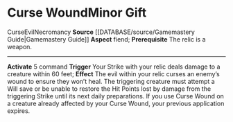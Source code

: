 ﻿---
id: '31'
item_category: Relics
name: Curse Wound
prerequisite: The relic is a weapon.
rarity: Common
school: Necromancy
source: '[[DATABASE/source/Gamemastery Guide|Gamemastery Guide]]'
trait:
- '[[DATABASE/trait/Curse|Curse]]'
- '[[DATABASE/trait/Evil|Evil]]'
- '[[DATABASE/trait/Necromancy|Necromancy]]'
type: Relic Minor Gift

---
# Curse Wound<span class="item-type">Minor Gift</span>

<span class="item-trait">Curse</span><span class="item-trait">Evil</span><span class="item-trait">Necromancy</span>
**Source** [[DATABASE/source/Gamemastery Guide|Gamemastery Guide]]
**Aspect** fiend; **Prerequisite** The relic is a weapon.

---
**Activate** <span class="action-icon">5</span> command **Trigger** Your Strike with your relic deals damage to a creature within 60 feet; **Effect** The evil within your relic curses an enemy’s wound to ensure they won’t heal. The triggering creature must attempt a Will save or be unable to restore the Hit Points lost by damage from the triggering Strike until its next daily preparations. If you use Curse Wound on a creature already affected by your Curse Wound, your previous application expires.